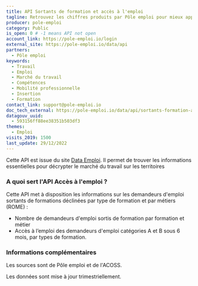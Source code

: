 ```yaml
---
title: API Sortants de formation et accès à l'emploi
tagline: Retrouvez les chiffres produits par Pôle emploi pour mieux appréhender les parcours formations des demandeurs d’emploi.
producer: pole-emploi
category: Public
is_open: 0 # -1 means API not open
account_link: https://pole-emploi.io/login
external_site: https://pole-emploi.io/data/api
partners:
  - Pôle emploi
keywords:
  - Travail
  - Emploi
  - Marché du travail
  - Compétences
  - Mobilité professionnelle
  - Insertion
  - Formation
contact_link: support@pole-emploi.io
doc_tech_external: https://pole-emploi.io/data/api/sortants-formation-acces-emploi
datagouv_uuid:
  - 593156ff88ee38351b503df3
themes:
  - Emploi
visits_2019: 1500
last_update: 29/12/2022
---
```


Cette API est issue du site [Data Emploi](https://dataemploi.pole-emploi.fr/accueil).
Il permet de  trouver les informations essentielles pour décrypter le marché du travail sur les territoires

### A quoi sert l'API Accès à l'emploi ?

Cette API met à disposition les informations sur les demandeurs d'emploi sortants de formations déclinées par type de formation et par métiers (ROME)  :

- Nombre de demandeurs d'emploi sortis de formation par formation et métier
- Accès à l’emploi des demandeurs d'emploi catégories A et B sous 6 mois, par types de formation.

### Informations complémentaires

Les sources sont de Pôle emploi et de l'ACOSS.

Les données sont mise à jour trimestriellement.
